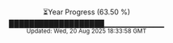 <p align="center">
⏳Year Progress (63.50 %) <br>
███████████████████▁▁▁▁▁▁▁▁▁▁▁ <br>
<sub>Updated: Wed, 20 Aug 2025 18:33:58 GMT</sub>
</p>

